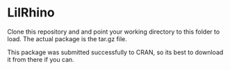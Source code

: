 # LilRhino
Clone this repository and and point your working directory to this folder to load. The actual package is the tar.gz file.

This package was submitted successfully to CRAN, so its best to download it from there if you can. 
